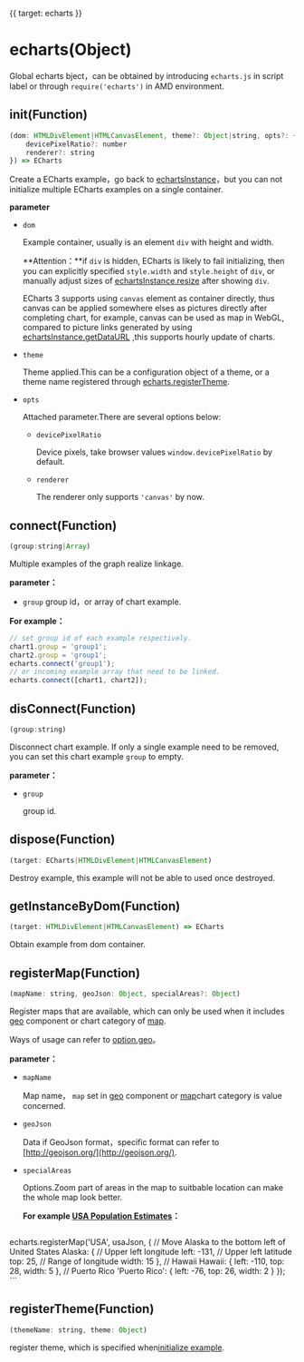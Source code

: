 {{ target: echarts }}
# echarts(Object)

Global echarts bject，can be obtained by introducing `echarts.js` in script label or through  `require('echarts')` in AMD environment.

## init(Function)
```js
(dom: HTMLDivElement|HTMLCanvasElement, theme?: Object|string, opts?: {
    devicePixelRatio?: number
    renderer?: string
}) => ECharts
```
Create a ECharts example，go back to [echartsInstance](~echartsInstance)，but you can not initialize multiple ECharts examples on a single container.

**parameter**
+ `dom`

    Example container, usually is an element `div` with height and width. 

    **Attention：**if `div` is hidden, ECharts is likely to fail initializing, then you can explicitly specified `style.width` and `style.height` of `div`, or manually adjust sizes of [echartsInstance.resize](echartsInstance.resize) after showing `div`.

    ECharts 3 supports using `canvas` element as container directly, thus canvas can be applied somewhere elses as pictures directly after completing chart, for example, canvas can be used as map in WebGL, compared to picture links generated by using  [echartsInstance.getDataURL](~echartsInstance.getDataURL) ,this supports hourly update of charts.

+ `theme`

    Theme applied.This can be a configuration object of a theme, or a theme name registered through [echarts.registerTheme](~echarts.registerTheme).

+ `opts`

    Attached parameter.There are several options below:

    + `devicePixelRatio`

       Device pixels, take browser values `window.devicePixelRatio` by default.

    + `renderer`

        The renderer only supports `'canvas'` by now.

## connect(Function)
```js
(group:string|Array)
```

Multiple examples of the graph realize linkage.

**parameter：**
+ `group`
    group id，or array of chart example.

**For example：**
```js
// set group id of each example respectively.
chart1.group = 'group1';
chart2.group = 'group1';
echarts.connect('group1');
// or incoming example array that need to be linked.
echarts.connect([chart1, chart2]);
```

## disConnect(Function)
```js
(group:string)
```
Disconnect chart example. If only a single example need to be removed,  you can set this chart example `group` to empty.

**parameter：**
+ `group`

    group id.

## dispose(Function)
```js
(target: ECharts|HTMLDivElement|HTMLCanvasElement)
```
Destroy example, this example will not be able to used once destroyed.

## getInstanceByDom(Function)
```js
(target: HTMLDivElement|HTMLCanvasElement) => ECharts
```
Obtain example from dom container.

## registerMap(Function)
```js
(mapName: string, geoJson: Object, specialAreas?: Object)
```
Register maps that are available, which can only be used when it includes [geo](option.html#geo) component or  chart category of [map](option.html#series-map).

Ways of usage can refer to [option.geo](option.html#geo.map)。

**parameter：**
+ `mapName`

    Map name， `map` set in [geo](option.html#geo) component or [map](option.html#series-map)chart category is value concerned.

+ `geoJson`

    Data if GeoJson format，specific format can refer to [http://geojson.org/](http://geojson.org/).

+ `specialAreas`

    Options.Zoom part of areas in the map to suitbable location can make the whole map look better. 

    **For example [USA Population Estimates](${galleryEditorPath}map-usa)：**
    ```js
echarts.registerMap('USA', usaJson, {
    // Move Alaska to the bottom left of United States 
    Alaska: {
        // Upper left longitude
        left: -131,
        // Upper left latitude
        top: 25,
        // Range of longitude 
        width: 15
    },
    // Hawaii
    Hawaii: {
        left: -110,
        top: 28,
        width: 5
    },
    // Puerto Rico
    'Puerto Rico': {
        left: -76,
        top: 26,
        width: 2
    }
});
    ```


## registerTheme(Function)
```js
(themeName: string, theme: Object)
```

register theme, which is specified when[initialize example](~echarts.init).